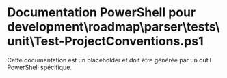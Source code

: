 # Documentation PowerShell pour development\roadmap\parser\tests\unit\Test-ProjectConventions.ps1

Cette documentation est un placeholder et doit être générée par un outil PowerShell spécifique.
